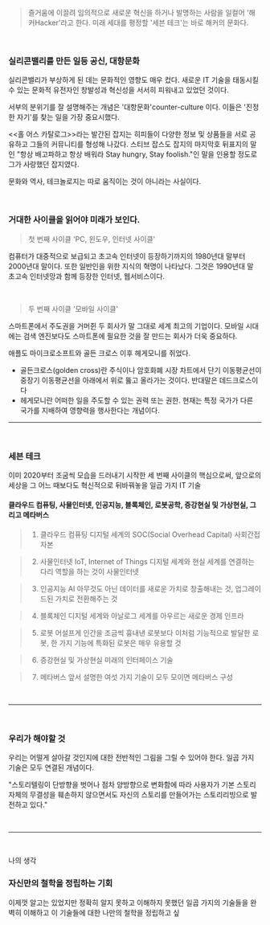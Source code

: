 > 즐거움에 이끌려 임의적으로 새로운 혁신을 하거나 발명하는 사람을 일컬어 '해커Hacker'라고 한다.
미래 세대를 평정할 '세븐 테크'는 바로 해커의 문화다.

<br>

### 실리콘밸리를 만든 일등 공신, 대항문화

실리콘밸리가 부상하게 된 데는 문화적인 영향도 매우 컸다.
새로운 IT 기술을 태동시킬 수 있는 문화적 유전자인 창발성과 혁신성을 서서히 피워내고 있었던 것이다.

서부의 분위기를 잘 설명해주는 개념은 '대항문화'counter-culture 이다.
이들은 '진정한 자기'를 찾는 일을 가장 중요시했다.

<<홀 어스 카탈로그>>라는 발간된 잡지는 히피들이 다양한 정보 및 상품들을 서로 공유하고 그들의 커뮤니티를 형성해 나갔다.
스티브 잡스도 잡지의 마지막호 뒤표지의 말인 "항상 배고파하고 항상 배워라 Stay hungry, Stay foolish."인 말을 인용할 정도로 그가 사랑했던 잡지였다.

문화와 역사, 테크놀로지는 따로 움직이는 것이 아니라는 사실이다.

<br>

### 거대한 사이클을 읽어야 미래가 보인다.

> 첫 번째 사이클 'PC, 윈도우, 인터넷 사이클'

컴퓨터가 대중적으로 보급되고 초고속 인터넷이 등장하기까지의 1980년대 말부터 2000년대 말이다.
또한 일반인을 위한 지식의 혁명이 나타났다.
그것은 1990년대 말 초고속 인터넷망과 함께 등장한 인터넷, 웹서비스이다.

<br>

> 두 번째 사이클 '모바일 사이클'

스마트폰에서 주도권을 거머쥔 두 회사가 말 그대로 세계 최고의 기업이다.
모바일 시대에는 검색 엔진보다도 스마트폰에 필요한 것을 잘 만드는 회사가 더욱 중요하다.

애플도 마이크로소프트와 골든 크로스 이후 헤게모니를 쥐었다.

+ 골든크로스(golden cross)란 주식이나 암호화폐 시장 차트에서 단기 이동평균선이 중장기 이동평균선을 아래에서 위로 뚫고 올라가는 것이다. 반대말은 데드크로스이다
+ 헤게모니란 어떠한 일을 주도할 수 있는 권력 또는 권한. 현재는 특정 국가가 다른 국가를 지배하여 영향력을 행사한다는 개념이다.
___

<br>

### 세븐 테크
이미 2020부터 조굼씩 모습을 드러내기 시작한 세 번째 사이클의 핵심으로써, 앞으로의 세상을 그 어느 때보다도 혁신적으로 뒤바꿔놓을 일곱 가지 IT 기술


#### 클라우드 컴퓨팅, 사물인터넷, 인공지능, 블록체인, 로봇공학, 증강현실 및 가상현실, 그리고 메타버스

> 1. 클라우드 컴퓨팅
디지털 세계의 SOC(Social Overhead Capital) 사회간접자본

> 2. 사물인터넷 IoT, Internet of Things
디지털 세계와 현실 세계를 연결하는 다리 역할을 하는 것이 사물인터넷

> 3. 인공지능 AI
아무것도 아닌 데이터를 새로운 가치로 창출해내는 것, 업그레이드된 가치로 전환해주는 것

> 4. 블록체인
디지털 세계와 아날로그 세계를 아우르는 새로운 경제 인프라

> 5. 로봇
어설프게 인간을 조금씩 흉내낸 로봇보다 이처럼 기능적으로 발달한 로봇, 한 가지 기능에 특화된 로봇은 매우 유용할 것

> 6. 증강현실 및 가상현실
미래의 인터페이스 기술

> 7. 메타버스
앞서 설명한 여섯 가지 기술이 모두 모이면 메타버스 구성

<br>

___

<br>

### 우리가 해야할 것
우리는 어떨게 살아갈 것인지에 대한 전반적인 그림을 그릴 수 있어야 한다.
일곱 가지 기술은 모두 연결된 개념이다.

"스토리텔링이 단방향을 벗어나 점차 양방향으로 변화함에 따라 사용자가 기본 스토리 자체의 무결성을 훼손하지 않으면서도 자신의 스토리를 만들어가는 스토리리빙으로 발전하고 있다."

<br>

___


<br>

나의 생각

### 자신만의 철학을 정립하는 기회

이제껏 알고는 있었지만 정확히 알지 못하고 이해하지 못했던 일곱 가지의 기술들을 완벽히 이해하고 이 기술들에 대한 나만의 철학을 정립하고 싶


